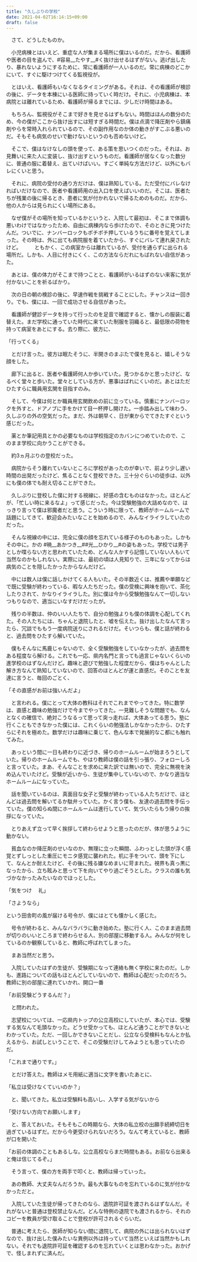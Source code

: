 ```yaml
---
title: "久しぶりの学校"
date: 2021-04-02T16:14:15+09:00
draft: false
---
```


　さて、どうしたものか。

　小児病棟とはいえど、重症な人が集まる場所に僕はいるのだ。だから、看護師や医者の目を盗んで、#容易__たやす__#く抜け出せるはずがない。逃げ出したり、暴れないようにするために、常に看護師が一人いるのだ。常に病棟のどこかにいて、すぐに駆けつけてくる監視役が。

　とはいえ、看護師もいなくなるタイミングがある。それは、その看護師が検診の後に、データを本棟にいる医師に持っていく時だけ。それに、小児病棟は、本病院とは離れているため、看護師が帰るまでには、少しだけ時間はある。

　もちろん、監視役がそこまで好きを見せるはずもない。時間はほんの数分のため、今の僕がここから抜け出すには短すぎる時間だ。僕は点滴で降圧剤やら鎮痛剤やらを常時入れられているので、その副作用なのか体の動きがすこぶる悪いのだ。そもそも病気のせいで動けないというのも否めないけど。

　そこで、僕はなけなしの頭を使って、ある策を思いつくのだった。それは、お見舞いに来た人に変装し、抜け出すというものだ。看護師が居なくなった数分に、普通の服に着替え、出ていけばいい。すごく単純な方法だけど、以外にもバレにくいと思う。

　それに、病院の受付の通り方だけは、僕は熟知している。ただ受付にバレなければいだけなので、医者や看護師用の出入口を使えばいいのだ。そこは、医者たちが残業の後に帰るとき、患者に気が付かれないで帰るためのものだ。だから、他の人からは見られにくい場所にある。

　なぜ僕がその場所を知っているかというと、入院して最初は、そこまで体調も悪いわけではなかったため、自由に病棟内なら歩けたので、そのときに見つけたんだ。ついでに、ナンバーロックもポチポチ押しているうちに番号を覚えてしまった。その時は、外に出ても病院服を着ていたから、すぐにバレて連れ戻されたけど。
　
　ともかく、この病室からは離れているが、受付を通らずに出られる場所だ。しかも、人目に付きにくく、この方法ならだれにもばれない自信があった。

　あとは、僕の体力がそこまで持つことと、看護師がいるはずのない来客に気が付かないことを祈るばかり。

　次の日の朝の検診の後に、早速作戦を挑戦することにした。チャンスは一回きり。でも、僕には、一回で成功させる自信があった。

　看護師が健診データを持って行ったのを足音で確認すると、懐かしの服装に着替えた。まだ学校に通っていた時代に来ていた制服を羽織ると、最低限の荷物を持って病室をあとにする。去り際に、彼方に、

「行ってくる」

　とだけ言った。彼方は眠たそうに、半開きのまぶたで僕を見ると、嬉しそうな顔をした。

　廊下に出ると、医者や看護師何人か歩いていた。見つかるかと思ったけど、なるべく堂々と歩いた。堂々としている方が、悪事はばれにくいのだ。あとはただひたすらに職員用玄関を目指すのみ。

　そして、今僕は何とか職員用玄関飲めの前に立っている。慎重にナンバーロックを外すと、ドアノブに手をかけて目一杯押し開けた。一歩踏み出して味わう、久しぶりの外の空気だった。まだ、外は朝早く、日が東からでてきたすぐという感じだった。

　薬とか筆記用具とかの必要なものは学校指定のカバンにつめていたので、このまま学校に向かうことができる。

　約3ヵ月ぶりの登校だった。

　病院からそう離れていないところに学校があったのが幸いで、前より少し遅い時間の出発だったけど、焦ることなく登校できた。三十分ぐらいの徒歩は、以外にも僕の体でも耐え切ることができた。

　久しぶりに登校した僕に対する視線に、好感の含むものはなかった。ほとんどが、「忙しい時に来るなよ」って感じだった。今は受験勉強の大詰めなので、はっきり言って僕は邪魔者だと思う。こういう時に限って、教師がホームルームで話題にしてきて、歓迎会みたいなことを始めるので、みんなイライラしていたのだった。

　そんな視線の中には、完全に僕の顔を忘れている様子のものもあった。しかもその中に。かの #暁__あかつき__##光__ひかり__#の姿もあった。学校では男子としか喋らない方と思われていたため、どんな人かすら記憶していない人もいて当然なのかもしれない。実際には、最初の頃は人見知りで、三年になってからは病気のことを隠したかったからなんだけど。

　中には数人は僕に話しかけてくる人もいた。その半数近くは、推薦や単願などで既に受験が終わっている、暇な人たちだった。僕の受検に興味を抱いて、茶化したりされて、かなりイライラした。別に僕は今から受験勉強なんて一切しないつもりなので、適当にいなすだけだったが。

　残りの半数は、仲のいい人たちで、自分の勉強よりも僕の体調を心配してくれた。その人たちには、ちゃんと退院したと、嘘を伝えた。抜け出したなんて言ったら、冗談でももう一度病院送りにされるだけだ。そいつらも、僕と話が終わると、過去問をひたすら解いていた。

　僕もそんなに馬鹿じゃないので、全く受験勉強をしていなかったが、過去問をある程度なら解ける。これでも一応、県内名門と言っても過言じゃないくらいの進学校のはずなんだけど。趣味と遊びで勉強した程度だから、僕はちゃんとした解き方なんて熟知していないので、回答のほとんどが運と直感だ。そのことを友達に言うと、毎回のごとく、

「その直感がお前は強いんだよ」

　と言われる。僕にとって大体の教科はそれでこれまでやってきた。特に数学は、直感と趣味の勉強だけで今までやってきた。一見難しそうな問題でも、なんとなくの確信で、絶対こうなるって思って突っ走れば、大体あってる思う。塾に行くこともできなかった僕には、これくらいの勉強法しかなかったから、ひたすらにそれを極めた。数学だけは趣味に乗じて、色んな本で発展的なこ都にも触れてみた。

　あっという間に一日も終わりに近づき、帰りのホームルームが始まろうとしていた。帰りのホームルームでも、やはり教師は僕の話を引っ張り、フォローしろと言っていた。まあ、そんなことを求めに来た訳では無いので、完全に無視を決め込んでいたけど。受験が近いから、生徒が集中していないので、かなり適当なホームルームになっていた。

　話を聞いているのは、真面目な女子と受験が終わっている人たちだけで、ほとんどは過去問を解いてるか駄弁っていた。かく言う僕も、友達の過去問を手伝っていた。僕の知らぬ間にホームルームは進行していて、気づいたらもう帰りの挨拶になっていた。

　とりあえず立って早く挨拶して終わらせようと思ったのだが、体が思うように動かない。

　貧血なのか降圧剤のせいなのか、無理に立った瞬間、ふわっとした頭が浮く感覚とずしっとした重圧にモニタ感覚に襲われた。机に手をついて、頭を下にして、なんとか耐えたけど、その後に残る嫌なめまいに苛まれた。視界も真っ黒になったから、立ち眩みと思って下を向いてやり過ごそうとした。クラスの誰も気づかなかったみたいなのでほっとした。

「気をつけ
　礼」

「さようなら」

という田舎町の風が届ける号令が、僕にはとても懐かしく感じた。

　号令が終わると、みんなバラバラに動き始めた。塾に行く人、このまま過去問が切りのいいところまで終わらせる人、別の部屋に移動する人。みんなが何をしているのか観察していると、教師に呼ばれてしまった。

　まあ当然だと思う。

　入院していたはずの生徒が、受験期になって連絡も無く学校に来たのだ。しかも、進路についての話もほとんどしていないので、教師は心配だったのだろう。教師に別の部屋に連れていかれ、開口一番

「お前受験どうするんだ？」

　と問われた。

　志望校については、一応県内トップの公立高校にしていたが、本心では、受験する気なんて毛頭なかった。どうせ受かっても、ほとんど通うことができないとわかっていた。ただ、一回しかできないことだし、公立なら受検料もなんとか払えるから、お試しということで、そこの受験だけしてみようとも思っていたのだ。

「これまで通りです。」

　とだけ答えた。教師はメモ用紙に適当に文字を書いたあとに、

「私立は受けなくていいのか？」

　と、聞いてきた。私立は受験料も高いし、入学する気がないから

「受けない方向でお願いします」

　と、答えておいた。そもそもこの時期なら、大体の私立校の出願手続締切日を過ぎているはずだ。だから今更受けられないだろう。なんて考えていると、教師が口を開いた

「お前の体調のこともあるしな。公立高校ならまだ時間もある。お前なら出来ると俺は信じてるぞ。」

　そう言って、僕の方を両手で叩くと、教師は帰っていった。

　あの教師、大丈夫なんだろうか。最も大事なものを忘れているのに気が付かなかっただと。

　入院していた生徒が帰ってきたのなら、退院許可証を渡されるはずなんだ。それがないと普通は登校禁止なんだ。どんな特例の退院でも渡されるから、それのコピーを教員が受け取ることで登校が許可されるぐらいだ。

　普通に考えたら、医師が知らない間に退院して、病院の外には出られないはずなので、抜け出した僕みたいな異例以外は持っていて当然といえば当然かもしれない。それでも退院許可証を確認するのを忘れていくとは思わなかった。おかげで、怪しまれずに済んだ。
